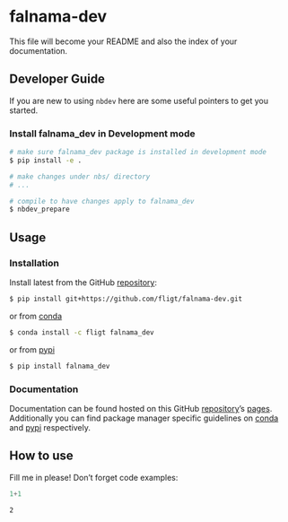 # falnama-dev


<!-- WARNING: THIS FILE WAS AUTOGENERATED! DO NOT EDIT! -->

This file will become your README and also the index of your
documentation.

## Developer Guide

If you are new to using `nbdev` here are some useful pointers to get you
started.

### Install falnama_dev in Development mode

``` sh
# make sure falnama_dev package is installed in development mode
$ pip install -e .

# make changes under nbs/ directory
# ...

# compile to have changes apply to falnama_dev
$ nbdev_prepare
```

## Usage

### Installation

Install latest from the GitHub
[repository](https://github.com/fligt/falnama-dev):

``` sh
$ pip install git+https://github.com/fligt/falnama-dev.git
```

or from [conda](https://anaconda.org/fligt/falnama-dev)

``` sh
$ conda install -c fligt falnama_dev
```

or from [pypi](https://pypi.org/project/falnama-dev/)

``` sh
$ pip install falnama_dev
```

### Documentation

Documentation can be found hosted on this GitHub
[repository](https://github.com/fligt/falnama-dev)’s
[pages](https://fligt.github.io/falnama-dev/). Additionally you can find
package manager specific guidelines on
[conda](https://anaconda.org/fligt/falnama-dev) and
[pypi](https://pypi.org/project/falnama-dev/) respectively.

## How to use

Fill me in please! Don’t forget code examples:

``` python
1+1
```

    2
